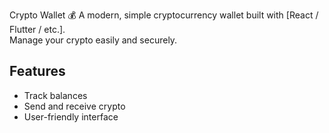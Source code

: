 Crypto Wallet 💰
A modern, simple cryptocurrency wallet built with [React / Flutter / etc.].  
Manage your crypto easily and securely.

## Features
- Track balances
- Send and receive crypto
- User-friendly interface




